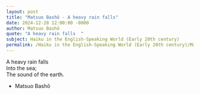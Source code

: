 ```yaml
---
layout: post
title: "Matsuo Bashō - A heavy rain falls"
date: 2024-12-28 12:00:00 -0000
author: Matsuo Bashō
quote: "A heavy rain falls  "
subject: Haiku in the English-Speaking World (Early 20th century)
permalink: /Haiku in the English-Speaking World (Early 20th century)/Matsuo Bashō/Matsuo Bashō - A heavy rain falls
---
```


A heavy rain falls  
Into the sea;  
The sound of the earth.

- Matsuo Bashō
